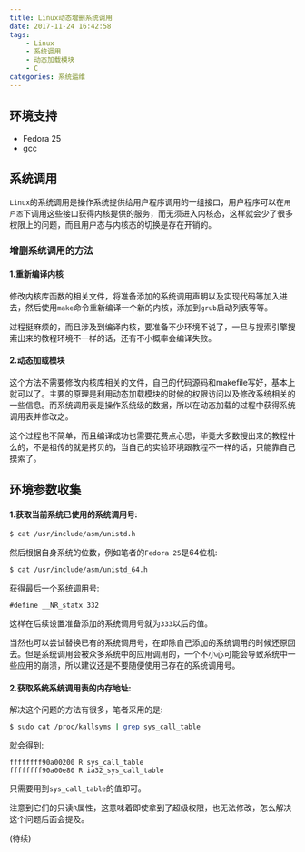 ```yaml
---
title: Linux动态增删系统调用
date: 2017-11-24 16:42:58
tags:
	- Linux
	- 系统调用
	- 动态加载模块
	- C
categories: 系统运维
---
```


## 环境支持
- Fedora 25
- gcc

## 系统调用

`Linux`的系统调用是操作系统提供给用户程序调用的一组接口，用户程序可以在`用户态`下调用这些接口获得内核提供的服务，而无须进入内核态，这样就会少了很多权限上的问题，而且用户态与内核态的切换是存在开销的。

### 增删系统调用的方法

#### 1.重新编译内核

修改内核库函数的相关文件，将准备添加的系统调用声明以及实现代码等加入进去，然后使用`make`命令重新编译一个新的内核，添加到`grub`启动列表等等。

过程挺麻烦的，而且涉及到编译内核，要准备不少环境不说了，一旦与搜索引擎搜索出来的教程环境不一样的话，还有不小概率会编译失败。

#### 2.动态加载模块

这个方法不需要修改内核库相关的文件，自己的代码源码和makefile写好，基本上就可以了。主要的原理是利用动态加载模块的时候的权限访问以及修改系统相关的一些信息。而系统调用表是操作系统级的数据，所以在动态加载的过程中获得系统调用表并修改之。

这个过程也不简单，而且编译成功也需要花费点心思，毕竟大多数搜出来的教程什么的，不是祖传的就是拷贝的，当自己的实验环境跟教程不一样的话，只能靠自己摸索了。

## 环境参数收集

#### 1.获取当前系统已使用的系统调用号:
``` bash
$ cat /usr/include/asm/unistd.h
```
然后根据自身系统的位数，例如笔者的`Fedora 25`是64位机:
``` bash
$ cat /usr/include/asm/unistd_64.h
```
获得最后一个系统调用号:
``` code
#define __NR_statx 332
```
这样在后续设置准备添加的系统调用号就为`333`以后的值。

当然也可以尝试替换已有的系统调用号，在卸除自己添加的系统调用的时候还原回去。但是系统调用会被众多系统中的应用调用的，一个不小心可能会导致系统中一些应用的崩溃，所以建议还是不要随便使用已存在的系统调用号。

#### 2.获取系统系统调用表的内存地址:

解决这个问题的方法有很多，笔者采用的是:
``` bash
$ sudo cat /proc/kallsyms | grep sys_call_table
```
就会得到:
``` code
ffffffff90a00200 R sys_call_table
ffffffff90a00e80 R ia32_sys_call_table
```
只需要用到`sys_call_table`的值即可。

注意到它们的只读`R`属性，这意味着即使拿到了超级权限，也无法修改，怎么解决这个问题后面会提及。

(待续)